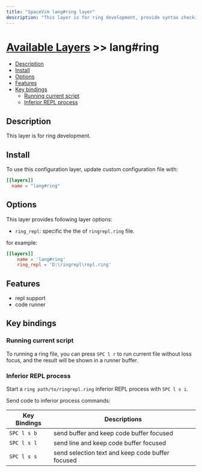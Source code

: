```yaml
---
title: "SpaceVim lang#ring layer"
description: "This layer is for ring development, provide syntax checking, code runner and repl support for ring file."
---
```


# [Available Layers](../../) >> lang#ring

<!-- vim-markdown-toc GFM -->

- [Description](#description)
- [Install](#install)
- [Options](#options)
- [Features](#features)
- [Key bindings](#key-bindings)
  - [Running current script](#running-current-script)
  - [Inferior REPL process](#inferior-repl-process)

<!-- vim-markdown-toc -->

## Description

This layer is for ring development.

## Install

To use this configuration layer, update custom configuration file with:

```toml
[[layers]]
  name = "lang#ring"
```

## Options

This layer provides following layer options:

- `ring_repl`: specific the the of `ringrepl.ring` file.

for example:

```toml
[[layers]]
    name = 'lang#ring'
    ring_repl = 'D:\ringrepl\repl.ring'
```

## Features

- repl support
- code runner

## Key bindings

### Running current script

To running a ring file, you can press `SPC l r` to run current file without loss focus, and the result will be shown in a runner buffer.

### Inferior REPL process

Start a `ring path/to/ringrepl.ring` inferior REPL process with `SPC l s i`.

Send code to inferior process commands:

| Key Bindings | Descriptions                                     |
| ------------ | ------------------------------------------------ |
| `SPC l s b`  | send buffer and keep code buffer focused         |
| `SPC l s l`  | send line and keep code buffer focused           |
| `SPC l s s`  | send selection text and keep code buffer focused |


